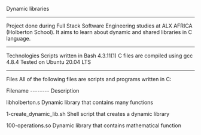 Dynamic libraries


****************************************************************************************************************************************

Project done during Full Stack Software Engineering studies at ALX AFRICA (Holberton School). It aims to learn about dynamic and shared libraries in C language.
**************************************************************************************************************************************************


Technologies
Scripts written in Bash 4.3.11(1)
C files are compiled using gcc 4.8.4
Tested on Ubuntu 20.04 LTS



****************************************************************************************************************************************************
Files
All of the following files are scripts and programs written in C:

Filename                                                         --------       Description



libholberton.s  Dynamic library that contains many functions



1-create_dynamic_lib.sh                                                           Shell script that creates a dynamic library



100-operations.so                                                                 Dynamic library that contains mathematical function                                           
